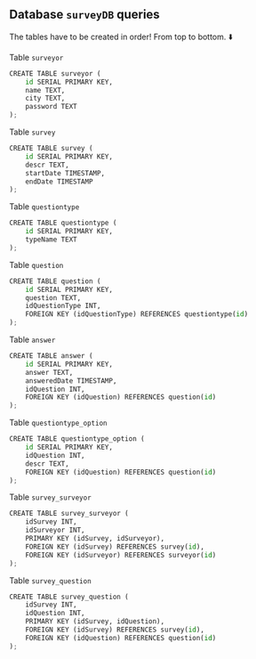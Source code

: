 ## Database `surveyDB` queries

The tables have to be created in order! From top to bottom. ⬇️

Table `surveyor`


```python
CREATE TABLE surveyor (
    id SERIAL PRIMARY KEY,
    name TEXT,
    city TEXT,
    password TEXT
);
```

Table `survey`


```python
CREATE TABLE survey (
    id SERIAL PRIMARY KEY,
    descr TEXT,
    startDate TIMESTAMP,
    endDate TIMESTAMP
);
```

Table `questiontype`


```python
CREATE TABLE questiontype (
    id SERIAL PRIMARY KEY,
    typeName TEXT
);
```

Table `question`


```python
CREATE TABLE question (
    id SERIAL PRIMARY KEY,
    question TEXT,
    idQuestionType INT,
    FOREIGN KEY (idQuestionType) REFERENCES questiontype(id)
);
```

Table `answer`


```python
CREATE TABLE answer (
    id SERIAL PRIMARY KEY,
    answer TEXT,
    answeredDate TIMESTAMP,
    idQuestion INT,
    FOREIGN KEY (idQuestion) REFERENCES question(id)
);
```

Table `questiontype_option`


```python
CREATE TABLE questiontype_option (
    id SERIAL PRIMARY KEY,
    idQuestion INT,
    descr TEXT,
    FOREIGN KEY (idQuestion) REFERENCES question(id)
);
```

Table `survey_surveyor`


```python
CREATE TABLE survey_surveyor (
    idSurvey INT,
    idSurveyor INT,
    PRIMARY KEY (idSurvey, idSurveyor),
    FOREIGN KEY (idSurvey) REFERENCES survey(id),
    FOREIGN KEY (idSurveyor) REFERENCES surveyor(id)
);
```

Table `survey_question`


```python
CREATE TABLE survey_question (
    idSurvey INT,
    idQuestion INT,
    PRIMARY KEY (idSurvey, idQuestion),
    FOREIGN KEY (idSurvey) REFERENCES survey(id),
    FOREIGN KEY (idQuestion) REFERENCES question(id)
);
```
